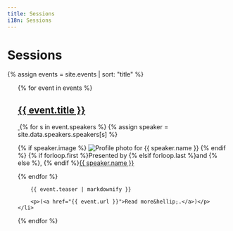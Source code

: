 ```yaml
---
title: Sessions
i18n: Sessions
---
```


# Sessions

{% assign events = site.events | sort: "title" %}
<ul style="list-style-type: none;">
{% for event in events %}
    <li>
        <a href="{{ event.url }}">
            <h2>{{ event.title }}</h2>
            <img src="{{ event.image }}" alt="" class="session-photo" />
        </a>
        {% for s in event.speakers %}
        {% assign speaker = site.data.speakers.speakers[s] %}
        <p class="speaker-photo">
        {% if speaker.image %}
        <img src="{{ speaker.image }}" alt="Profile photo for {{ speaker.name }}" />
        {% endif %}
        {% if forloop.first %}Presented by {% elsif forloop.last %}and {% else %}, {% endif %}<a href="{% link speakers/index.md %}#{{ speaker.name | slugify }}">{{ speaker.name }}</a>
        </p>
        {% endfor %}
        
        {{ event.teaser | markdownify }}

        <p>(<a href="{{ event.url }}">Read more&hellip;.</a>)</p>
    </li>
{% endfor %}
</ul>
